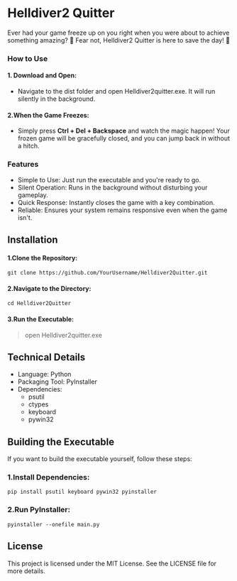 # Helldiver2 Quitter
Ever had your game freeze up on you right when you were about to achieve something amazing? 😤 Fear not, Helldiver2 Quitter is here to save the day! 🚀

### How to Use
#### 1. Download and Open:

- Navigate to the dist folder and open Helldiver2quitter.exe. It will run silently in the background.
#### 2.When the Game Freezes:

- Simply press <strong>Ctrl + Del + Backspace</strong> and watch the magic happen! Your frozen game will be gracefully closed, and you can jump back in without a hitch.

### Features
- Simple to Use: Just run the executable and you're ready to go.
- Silent Operation: Runs in the background without disturbing your gameplay.
- Quick Response: Instantly closes the game with a key combination.
- Reliable: Ensures your system remains responsive even when the game isn't.

## Installation
#### 1.Clone the Repository:
    git clone https://github.com/YourUsername/Helldiver2Quitter.git
#### 2.Navigate to the Directory:
    cd Helldiver2Quitter
#### 3.Run the Executable:
>open Helldiver2quitter.exe

## Technical Details
- Language: Python
- Packaging Tool: PyInstaller
- Dependencies:
    - psutil
    - ctypes
    - keyboard
    - pywin32

## Building the Executable
If you want to build the executable yourself, follow these steps:
### 1.Install Dependencies:
    pip install psutil keyboard pywin32 pyinstaller
### 2.Run PyInstaller:
    pyinstaller --onefile main.py

## License
This project is licensed under the MIT License. See the LICENSE file for more details.
